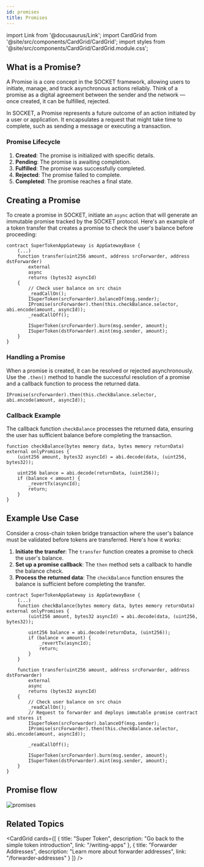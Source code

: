 ```yaml
---
id: promises
title: Promises
---
```


import Link from '@docusaurus/Link';
import CardGrid from '@site/src/components/CardGrid/CardGrid';
import styles from '@site/src/components/CardGrid/CardGrid.module.css';

## What is a Promise?

A Promise is a core concept in the SOCKET framework, allowing users to initiate, manage, and track asynchronous actions reliably. Think of a promise as a digital agreement between the sender and the network — once created, it can be fulfilled, rejected.

In SOCKET, a Promise represents a future outcome of an action initiated by a user or application. It encapsulates a request that might take time to complete, such as sending a message or executing a transaction.

### Promise Lifecycle
1. **Created**: The promise is initialized with specific details.
2. **Pending**: The promise is awaiting completion.
3. **Fulfilled**: The promise was successfully completed.
4. **Rejected**: The promise failed to complete.
5. **Completed**: The promise reaches a final state.

## Creating a Promise
To create a promise in SOCKET, initiate an `async` action that will generate an immutable promise tracked by the SOCKET protocol. Here's an example of a token transfer that creates a promise to check the user's balance before proceeding:

```solidity
contract SuperTokenAppGateway is AppGatewayBase {
    (...)
    function transfer(uint256 amount, address srcForwarder, address dstForwarder)
        external
        async
        returns (bytes32 asyncId)
    {
        // Check user balance on src chain
        _readCallOn();
        ISuperToken(srcForwarder).balanceOf(msg.sender);
        IPromise(srcForwarder).then(this.checkBalance.selector, abi.encode(amount, asyncId));
        _readCallOff();

        ISuperToken(srcForwarder).burn(msg.sender, amount);
        ISuperToken(dstForwarder).mint(msg.sender, amount);
    }
}
```

### Handling a Promise
When a promise is created, it can be resolved or rejected asynchronously. Use the `.then()` method to handle the successful resolution of a promise and a callback function to process the returned data.

```solidity
IPromise(srcForwarder).then(this.checkBalance.selector, abi.encode(amount, asyncId));
```

### Callback Example
The callback function `checkBalance` processes the returned data, ensuring the user has sufficient balance before completing the transaction.

```solidity
function checkBalance(bytes memory data, bytes memory returnData) external onlyPromises {
    (uint256 amount, bytes32 asyncId) = abi.decode(data, (uint256, bytes32));

    uint256 balance = abi.decode(returnData, (uint256));
    if (balance < amount) {
        _revertTx(asyncId);
        return;
    }
}
```

## Example Use Case
Consider a cross-chain token bridge transaction where the user's balance must be validated before tokens are transferred. Here's how it works:

1. **Initiate the transfer**: The `transfer` function creates a promise to check the user's balance.
2. **Set up a promise callback**: The `then` method sets a callback to handle the balance check.
3. **Process the returned data**: The `checkBalance` function ensures the balance is sufficient before completing the transfer.

```solidity
contract SuperTokenAppGateway is AppGatewayBase {
    (...)
    function checkBalance(bytes memory data, bytes memory returnData) external onlyPromises {
        (uint256 amount, bytes32 asyncId) = abi.decode(data, (uint256, bytes32));

        uint256 balance = abi.decode(returnData, (uint256));
        if (balance < amount) {
            _revertTx(asyncId);
            return;
        }
    }

    function transfer(uint256 amount, address srcForwarder, address dstForwarder)
        external
        async
        returns (bytes32 asyncId)
    {
        // Check user balance on src chain
        _readCallOn();
        // Request to forwarder and deploys immutable promise contract and stores it
        ISuperToken(srcForwarder).balanceOf(msg.sender);
        IPromise(srcForwarder).then(this.checkBalance.selector, abi.encode(amount, asyncId));

        _readCallOff();

        ISuperToken(srcForwarder).burn(msg.sender, amount);
        ISuperToken(dstForwarder).mint(msg.sender, amount);
    }
}
```

## Promise flow
<div style={{ display: 'flex', justifyContent: 'center' }}>
    <img src="/img/promises.svg" alt="promises" style={{ width: '100%' }} />
</div>

## Related Topics
<CardGrid cards={[
 {
   title: "Super Token",
   description: "Go back to the simple token introduction",
   link: "/writing-apps"
 },
 {
   title: "Forwarder Addresses",
   description: "Learn more about forwarder addresses",
   link: "/forwarder-addresses"
 }
]} />
